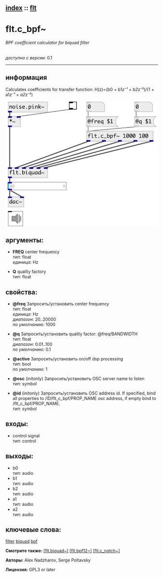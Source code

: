 [index](index.html) :: [flt](category_flt.html)
---

# flt.c_bpf~

###### BPF coefficient calculator for biquad filter

*доступно с версии:* 0.1

---


## информация
Calculates coefficients for transfer function: H(z)=(b0 + b1*z⁻¹ + b2*z⁻²)/(1 + a1*z⁻¹ + a2*z⁻²)


[![example](../examples/img/flt.c_bpf~.jpg)](../examples/pd/flt.c_bpf~.pd)



## аргументы:

* **FREQ**
center frequency<br>
_тип:_ float<br>
_единица:_ Hz<br>

* **Q**
quality factory<br>
_тип:_ float<br>





## свойства:

* **@freq** 
Запросить/установить center frequency<br>
_тип:_ float<br>
_единица:_ Hz<br>
_диапазон:_ 20..20000<br>
_по умолчанию:_ 1000<br>

* **@q** 
Запросить/установить quality factor: @freq/BANDWIDTH<br>
_тип:_ float<br>
_диапазон:_ 0.01..100<br>
_по умолчанию:_ 0.1<br>

* **@active** 
Запросить/установить on/off dsp processing<br>
_тип:_ bool<br>
_по умолчанию:_ 1<br>

* **@osc** (initonly)
Запросить/установить OSC server name to listen<br>
_тип:_ symbol<br>

* **@id** (initonly)
Запросить/установить OSC address id. If specified, bind all properties to /ID/flt_c_bpf/PROP_NAME
osc address, if empty bind to /flt_c_bpf/PROP_NAME.<br>
_тип:_ symbol<br>



## входы:

* control signal<br>
_тип:_ control



## выходы:

* b0<br>
_тип:_ audio
* b1<br>
_тип:_ audio
* b2<br>
_тип:_ audio
* a1<br>
_тип:_ audio
* a2<br>
_тип:_ audio



## ключевые слова:

[filter](keywords/filter.html)
[biquad](keywords/biquad.html)
[bpf](keywords/bpf.html)



**Смотрите также:**
[\[flt.biquad~\]](flt.biquad~.html)
[\[flt.bpf12~\]](flt.bpf12~.html)
[\[flt.c_notch~\]](flt.c_notch~.html)




**Авторы:** Alex Nadzharov, Serge Poltavsky




**Лицензия:** GPL3 or later





